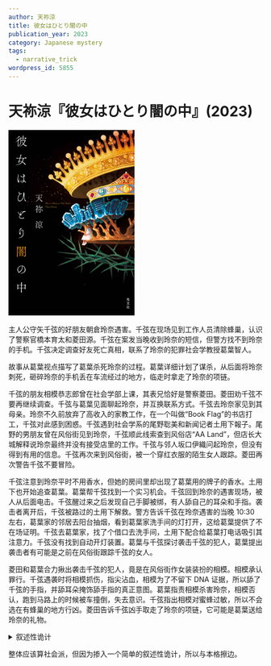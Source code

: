 ```yaml
---
author: 天祢涼
title: 彼女はひとり闇の中
publication_year: 2023
category: Japanese mystery
tags:
  - narrative_trick
wordpress_id: 5855
---
```


# 天祢涼『彼女はひとり闇の中』(2023)

<img src=images/2023_cover.jpg width=250/>

主人公守矢千弦的好朋友朝倉玲奈遇害。千弦在现场见到工作人员清除蜂巢，认识了警察官橋本育太和菱田源。千弦在案发当晚收到玲奈的短信，但警方找不到玲奈的手机。千弦决定调查好友死亡真相，联系了玲奈的犯罪社会学教授葛葉智人。

故事从葛葉视点描写了葛葉杀死玲奈的过程。葛葉详细计划了谋杀，从后面将玲奈刺死，砸碎玲奈的手机丢在车流经过的地方，临走时拿走了玲奈的项链。

千弦的朋友相模恭志郎曾在社会学部上课，其表兄恰好是警察菱田。菱田劝千弦不要再继续调查。千弦与葛葉见面聊起玲奈，并互换联系方式。千弦去玲奈家见到其母亲。玲奈不久前放弃了高收入的家教工作，在一个叫做“Book Flag”的书店打工，千弦对此感到困惑。千弦遇到社会学系的尾野聡美和新闻记者土用下報子。尾野的男朋友曾在风俗街见到玲奈，千弦顺此线索查到风俗店“AA Land”，但店长大城解释说玲奈最终并没有接受店里的工作。千弦与邻人坂口伊織问起玲奈，但没有得到有用的信息。千弦再次来到风俗街，被一个穿红衣服的陌生女人跟踪。菱田再次警告千弦不要冒险。

千弦注意到玲奈平时不用香水，但她的房间里却出现了葛葉用的牌子的香水。土用下也开始追查葛葉。葛葉帮千弦找到一个实习机会。千弦回到玲奈的遇害现场，被人从后面电击。千弦醒过来之后发现自己手脚被绑，有人舔自己的耳朵和手指。袭击者离开后，千弦被路过的土用下解救。警方告诉千弦在玲奈遇害的当晚 10:30 左右，葛葉家的邻居去阳台抽烟，看到葛葉家洗手间的灯打开，这给葛葉提供了不在场证明。千弦去葛葉家，找了个借口去洗手间，土用下配合给葛葉打电话吸引其注意力。千弦没有找到自动开灯装置。葛葉与千弦探讨袭击千弦的犯人，葛葉提出袭击者有可能是之前在风俗街跟踪千弦的女人。

菱田和葛葉合力揪出袭击千弦的犯人，竟是在风俗街作女装装扮的相模。相模承认罪行。千弦遇袭时将相模抓伤，指尖沾血，相模为了不留下 DNA 证据，所以舔了千弦的手指，并舔耳朵掩饰舔手指的真正意图。葛葉指责相模杀害玲奈，相模否认，跑到马路上的时候被车撞倒，失去意识。千弦指出相模对蜜蜂过敏，所以不会选在有蜂巢的地方行凶。菱田告诉千弦凶手取走了玲奈的项链，它可能是葛葉送给玲奈的礼物。

<details><summary>叙述性诡计</summary>
葛葉的女儿レイナ在父母离婚后跟母亲生活，改名小野田レイナ，在新学校因为巨乳受到同学嘲笑和排斥。小野田由此变得性格孤僻，整日闭门不出。小野田与葛葉重新获得联系，留在葛葉家，但二人关系疏远。小野田在葛葉的手机上装了监视软件，知道他与玲奈关系亲密，认为玲奈的存在妨碍了自己的幸福，所以将其杀死。她拿走玲奈的项链，是因为该项链是她自己挑选的。小说开头写“葛葉”杀死玲奈，是女儿葛葉レイナ=小野田レイナ，而不是父亲葛葉智人。千弦在葛葉家提及玲奈，葛葉表现得非常紧张，是因为女儿レイナ与玲奈重名，但千弦却因此怀疑葛葉。
</details>

整体应该算社会派，但因为掺入一个简单的叙述性诡计，所以与本格擦边。